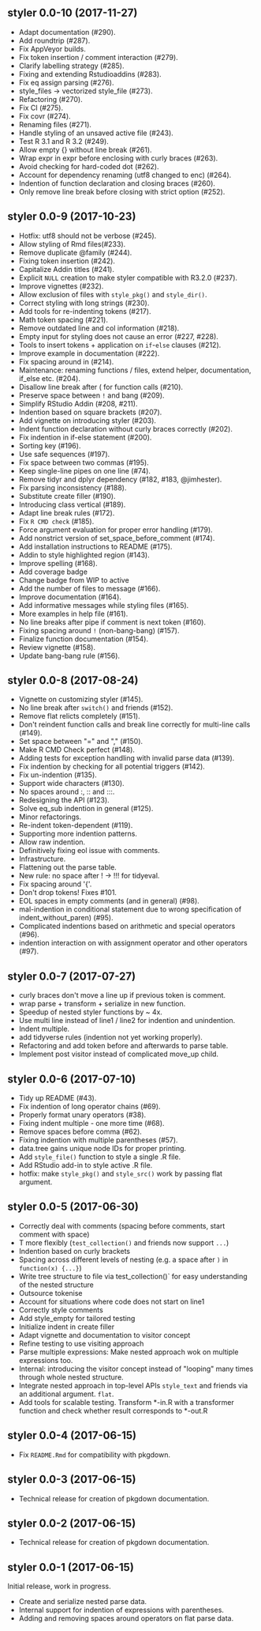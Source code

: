 ## styler 0.0-10 (2017-11-27)

- Adapt documentation (#290).
- Add roundtrip (#287).
- Fix AppVeyor builds.
- Fix token insertion / comment interaction (#279).
- Clarify labelling strategy (#285).
- Fixing and extending Rstudioaddins (#283).
- Fix eq assign parsing (#276).
- style_files -> vectorized style_file (#273).
- Refactoring (#270).
- Fix CI (#275).
- Fix covr (#274).
- Renaming files (#271).
- Handle styling of an unsaved active file (#243).
- Test R 3.1 and R 3.2 (#249).
- Allow empty {} without line break (#261).
- Wrap expr in expr before enclosing with curly braces (#263).
- Avoid checking for hard-coded dot (#262).
- Account for dependency renaming (utf8 changed to enc) (#264).
- Indention of function declaration and closing braces (#260).
- Only remove line break before closing with strict option (#252).


## styler 0.0-9 (2017-10-23)

- Hotfix: utf8 should not be verbose (#245).
- Allow styling of Rmd files(#233).
- Remove duplicate @family (#244).
- Fixing token insertion (#242).
- Capitalize Addin titles (#241).
- Explicit `NULL` creation to make styler compatible with R3.2.0 (#237).
- Improve vignettes (#232).
- Allow exclusion of files with `style_pkg()` and `style_dir()`.
- Correct styling with long strings (#230).
- Add tools for re-indenting tokens (#217).
- Math token spacing (#221).
- Remove outdated line and col information (#218).
- Empty input for styling does not cause an error (#227, #228).
- Tools to insert tokens + application on `if`-`else` clauses (#212).
- Improve example in documentation (#222).
- Fix spacing around in (#214).
- Maintenance: renaming functions / files, extend helper, documentation, if_else etc. (#204).
- Disallow line break after ( for function calls (#210).
- Preserve space between `!` and bang (#209).
- Simplify RStudio Addin (#208, #211).
- Indention based on square brackets (#207).
- Add vignette on introducing styler (#203).
- Indent function declaration without curly braces correctly (#202).
- Fix indention in if-else statement (#200).
- Sorting key (#196).
- Use safe sequences (#197).
- Fix space between two commas (#195).
- Keep single-line pipes on one line (#74).
- Remove tidyr and dplyr dependency (#182, #183, @jimhester).
- Fix parsing inconsistency (#188).
- Substitute create filler (#190).
- Introducing class vertical (#189).
- Adapt line break rules (#172).
- Fix `R CMD check` (#185).
- Force argument evaluation for proper error handling (#179).
- Add nonstrict version of set_space_before_comment (#174).
- Add installation instructions to README (#175).
- Addin to style highlighted region (#143).
- Improve spelling (#168).
- Add coverage badge
- Change badge from WIP to active
- Add the number of files to message (#166).
- Improve documentation (#164).
- Add informative messages while styling files (#165).
- More examples in help file (#161).
- No line breaks after pipe if comment is next token (#160).
- Fixing spacing around `!` (non-bang-bang) (#157).
- Finalize function documentation (#154).
- Review vignette (#158).
- Update bang-bang rule (#156).


## styler 0.0-8 (2017-08-24)

- Vignette on customizing styler (#145).
- No line break after `switch()` and friends (#152).
- Remove flat relicts completely (#151).
- Don't reindent function calls and break line correctly for multi-line calls (#149).
- Set space between "=" and "," (#150).
- Make R CMD Check perfect (#148).
- Adding tests for exception handling with invalid parse data (#139).
- Fix indention by checking for all potential triggers (#142).
- Fix un-indention (#135).
- Support wide characters (#130).
- No spaces around :, :: and :::.
- Redesigning the API (#123).
- Solve eq_sub indention in general (#125).
- Minor refactorings.
- Re-indent token-dependent (#119).
- Supporting more indention patterns.
- Allow raw indention.
- Definitively fixing eol issue with comments.
- Infrastructure.
- Flattening out the parse table.
- New rule: no space after ! -> !!! for tidyeval.
- Fix spacing around '{'.
- Don't drop tokens! Fixes #101.
- EOL spaces in empty comments (and in general) (#98).
- mal-indention in conditional statement due to wrong specification of indent_without_paren) (#95).
- Complicated indentions based on arithmetic and special operators (#96).
- indention interaction on with assignment operator and other operators (#97).


## styler 0.0-7 (2017-07-27)

- curly braces don't move a line up if previous token is comment.
- wrap parse + transform + serialize in new function.
- Speedup of nested styler functions by ~ 4x.
- Use multi line instead of line1 / line2 for indention and unindention.
- Indent multiple.
- add tidyverse rules (indention not yet working properly).
- Refactoring and add token before and afterwards to parse table.
- Implement post visitor instead of complicated move_up child.


## styler 0.0-6 (2017-07-10)

* Tidy up README (#43).
* Fix indention of long operator chains (#69).
* Properly format unary operators (#38).
* Fixing indent multiple - one more time (#68).
* Remove spaces before comma (#62).
* Fixing indention with multiple parentheses (#57).
* data.tree gains unique node IDs for proper printing.
* Add `style_file()` function to style a single .R file.
* Add RStudio add-in to style active .R file.
* hotfix: make `style_pkg()` and `style_src()` work by passing flat argument.


## styler 0.0-5 (2017-06-30)

* Correctly deal with comments (spacing before comments, start comment with space)
* T more flexibly (`test_collection()` and friends now support `...`)
* Indention based on curly brackets
* Spacing across different levels of nesting (e.g. a space after `)` in `function(x) {...}`)
* Write tree structure to file via test_collection()` for easy understanding of the nested structure
* Outsource tokenise
* Account for situations where code does not start on line1
* Correctly style comments
* Add style_empty for tailored testing
* Initialize indent in create filler
* Adapt vignette and documentation to visitor concept
* Refine testing to use visiting approach
* Parse multiple expressions: Make nested approach wok on multiple expressions too.
* Internal: introducing the visitor concept instead of "looping" many times through whole nested structure.
* Integrate nested approach in top-level APIs `style_text` and friends via an additional argument. `flat`.
* Add tools for scalable testing. Transform *-in.R with a transformer function and check whether result corresponds to *-out.R


## styler 0.0-4 (2017-06-15)

- Fix `README.Rmd` for compatibility with pkgdown.


## styler 0.0-3 (2017-06-15)

- Technical release for creation of pkgdown documentation.


## styler 0.0-2 (2017-06-15)

- Technical release for creation of pkgdown documentation.


## styler 0.0-1 (2017-06-15)

Initial release, work in progress.

- Create and serialize nested parse data.
- Internal support for indention of expressions with parentheses.
- Adding and removing spaces around operators on flat parse data.
